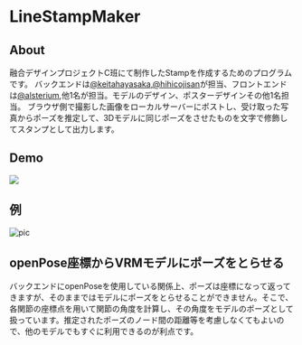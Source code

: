 # LineStampMaker
## About
融合デザインプロジェクトC班にて制作したStampを作成するためのプログラムです。
バックエンドは[@keitahayasaka](https://github.com/keitahayasaka),[@hihicojisan](https://github.com/hihicojisan)が担当、フロントエンドは[@alsterium](https://github.com/alsterium),他1名が担当。モデルのデザイン、ポスターデザインその他1名担当。
ブラウザ側で撮影した画像をローカルサーバーにポストし、受け取った写真からポーズを推定して、3Dモデルに同じポーズをさせたものを文字で修飾してスタンプとして出力します。
## Demo
[![](https://img.youtube.com/vi/ep9LUt3VmHU&feature=youtu.be/0.jpg)](https://www.youtube.com/watch?v=ep9LUt3VmHU&feature=youtu.be)
## 例
![pic](https://cdn.discordapp.com/attachments/641101890951708674/680033738133995538/img0.png)
## openPose座標からVRMモデルにポーズをとらせる
バックエンドにopenPoseを使用している関係上、ポーズは座標になって返ってきますが、そのままではモデルにポーズをとらせることができません。そこで、各関節の座標点を用いて関節の角度を計算し、その角度をモデルのポーズとして扱っています。推定されたポーズのノード間の距離等を考慮しなくてもよいので、他のモデルでもすぐに利用できるのが利点です。
